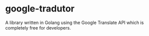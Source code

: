 # google-tradutor
A library written in Golang using the Google Translate API which is completely free for developers.
